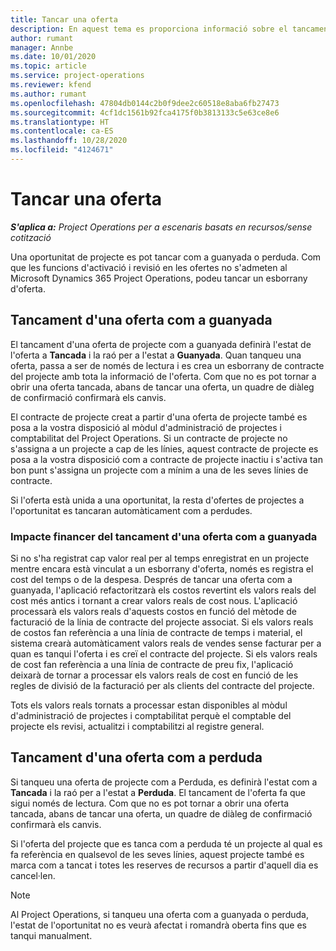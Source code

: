 ```yaml
---
title: Tancar una oferta
description: En aquest tema es proporciona informació sobre el tancament d'ofertes al Project Operations.
author: rumant
manager: Annbe
ms.date: 10/01/2020
ms.topic: article
ms.service: project-operations
ms.reviewer: kfend
ms.author: rumant
ms.openlocfilehash: 47804db0144c2b0f9dee2c60518e8aba6fb27473
ms.sourcegitcommit: 4cf1dc1561b92fca4175f0b3813133c5e63ce8e6
ms.translationtype: HT
ms.contentlocale: ca-ES
ms.lasthandoff: 10/28/2020
ms.locfileid: "4124671"
---
```

# <a name="close-a-quote"></a>Tancar una oferta

_**S'aplica a:** Project Operations per a escenaris basats en recursos/sense cotització_

Una oportunitat de projecte es pot tancar com a guanyada o perduda. Com que les funcions d'activació i revisió en les ofertes no s'admeten al Microsoft Dynamics 365 Project Operations, podeu tancar un esborrany d'oferta.

## <a name="close-a-quote-as-won"></a>Tancament d'una oferta com a guanyada

El tancament d'una oferta de projecte com a guanyada definirà l'estat de l'oferta a **Tancada** i la raó per a l'estat a **Guanyada**. Quan tanqueu una oferta, passa a ser de només de lectura i es crea un esborrany de contracte del projecte amb tota la informació de l'oferta. Com que no es pot tornar a obrir una oferta tancada, abans de tancar una oferta, un quadre de diàleg de confirmació confirmarà els canvis.

El contracte de projecte creat a partir d'una oferta de projecte també es posa a la vostra disposició al mòdul d'administració de projectes i comptabilitat del Project Operations. Si un contracte de projecte no s'assigna a un projecte a cap de les línies, aquest contracte de projecte es posa a la vostra disposició com a contracte de projecte inactiu i s'activa tan bon punt s'assigna un projecte com a mínim a una de les seves línies de contracte.

Si l'oferta està unida a una oportunitat, la resta d'ofertes de projectes a l'oportunitat es tancaran automàticament com a perdudes.

### <a name="financial-impact-of-closing-a-quote-as-won"></a>Impacte financer del tancament d'una oferta com a guanyada

Si no s'ha registrat cap valor real per al temps enregistrat en un projecte mentre encara està vinculat a un esborrany d'oferta, només es registra el cost del temps o de la despesa. Després de tancar una oferta com a guanyada, l'aplicació refactoritzarà els costos revertint els valors reals del cost més antics i tornant a crear valors reals de cost nous. L'aplicació processarà els valors reals d'aquests costos en funció del mètode de facturació de la línia de contracte del projecte associat. Si els valors reals de costos fan referència a una línia de contracte de temps i material, el sistema crearà automàticament valors reals de vendes sense facturar per a quan es tanqui l'oferta i es creï el contracte del projecte. Si els valors reals de cost fan referència a una línia de contracte de preu fix, l'aplicació deixarà de tornar a processar els valors reals de cost en funció de les regles de divisió de la facturació per als clients del contracte del projecte.

Tots els valors reals tornats a processar estan disponibles al mòdul d'administració de projectes i comptabilitat perquè el comptable del projecte els revisi, actualitzi i comptabilitzi al registre general. 

## <a name="close-a-quote-as-lost"></a>Tancament d'una oferta com a perduda

Si tanqueu una oferta de projecte com a Perduda, es definirà l'estat com a **Tancada** i la raó per a l'estat a **Perduda**. El tancament de l'oferta fa que sigui només de lectura. Com que no es pot tornar a obrir una oferta tancada, abans de tancar una oferta, un quadre de diàleg de confirmació confirmarà els canvis.

Si l'oferta del projecte que es tanca com a perduda té un projecte al qual es fa referència en qualsevol de les seves línies, aquest projecte també es marca com a tancat i totes les reserves de recursos a partir d'aquell dia es cancel·len.

> [!NOTE]
> Al Project Operations, si tanqueu una oferta com a guanyada o perduda, l'estat de l'oportunitat no es veurà afectat i romandrà oberta fins que es tanqui manualment.
